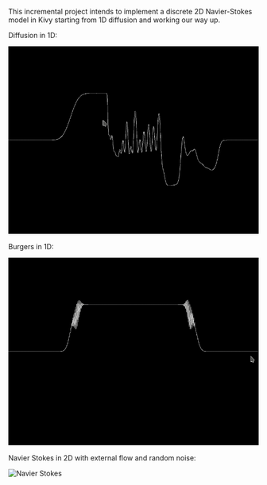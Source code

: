 This incremental project intends to implement a discrete 2D Navier-Stokes model
in Kivy starting from 1D diffusion and working our way up.

Diffusion in 1D:

![Diffusion in 1D](diffusion_1d.gif)


Burgers in 1D:

![Burgers in 1D](burgers_1d_2.gif)

Navier Stokes in 2D with external flow and random noise:

![Navier Stokes](walls.gif)